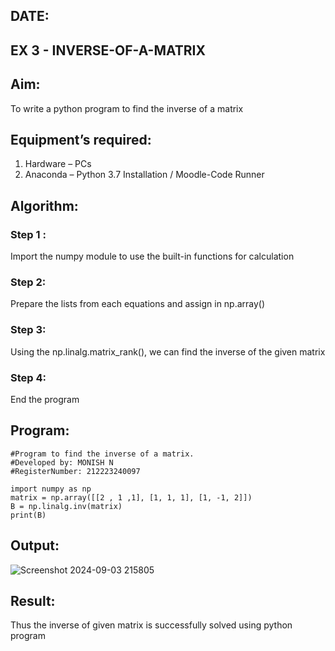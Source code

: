 ## DATE:
## EX 3 - INVERSE-OF-A-MATRIX
## Aim:
To write a python program to find the inverse of a matrix
## Equipment’s required:
1. 	Hardware – PCs
2. 	Anaconda – Python 3.7 Installation / Moodle-Code Runner
## Algorithm:
### Step 1 : 
Import the numpy module to use the built-in functions for calculation
### Step 2: 
Prepare the lists from each equations and assign in np.array()
### Step 3: 
Using the np.linalg.matrix_rank(), we can find the inverse of the given matrix
### Step 4: 
End the program
## Program:
```
#Program to find the inverse of a matrix.
#Developed by: MONISH N
#RegisterNumber: 212223240097

import numpy as np
matrix = np.array([[2 , 1 ,1], [1, 1, 1], [1, -1, 2]])
B = np.linalg.inv(matrix)
print(B)
```
## Output:
![Screenshot 2024-09-03 215805](https://github.com/user-attachments/assets/22ad2581-0281-4143-a6dc-11ffb1538d88)

## Result:
Thus the inverse of given matrix is successfully solved using python program


